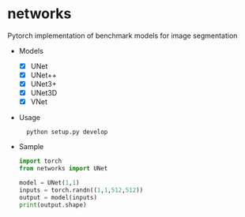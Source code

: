 # networks
Pytorch implementation of benchmark models for image segmentation

- Models
    - [x] UNet
    - [x] UNet++
    - [x] UNet3+
    - [x] UNet3D
    - [x] VNet

- Usage

        python setup.py develop

- Sample

    ```py
    import torch
    from networks import UNet

    model = UNet(1,1)
    inputs = torch.randn((1,1,512,512))
    output = model(inputs)
    print(output.shape)
    ```